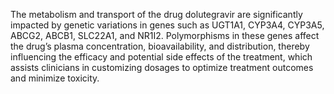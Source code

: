 The metabolism and transport of the drug dolutegravir are significantly impacted by genetic variations in genes such as UGT1A1, CYP3A4, CYP3A5, ABCG2, ABCB1, SLC22A1, and NR1I2. Polymorphisms in these genes affect the drug’s plasma concentration, bioavailability, and distribution, thereby influencing the efficacy and potential side effects of the treatment, which assists clinicians in customizing dosages to optimize treatment outcomes and minimize toxicity.